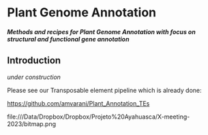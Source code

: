 # Plant Genome Annotation
#### _Methods and recipes for Plant Genome Annotation with focus on structural and functional gene annotation_

## Introduction
*under construction*

Please see our Transposable element pipeline which is already done:

https://github.com/amvarani/Plant_Annotation_TEs


file:///Data/Dropbox/Dropbox/Projeto%20Ayahuasca/X-meeting-2023/bitmap.png

